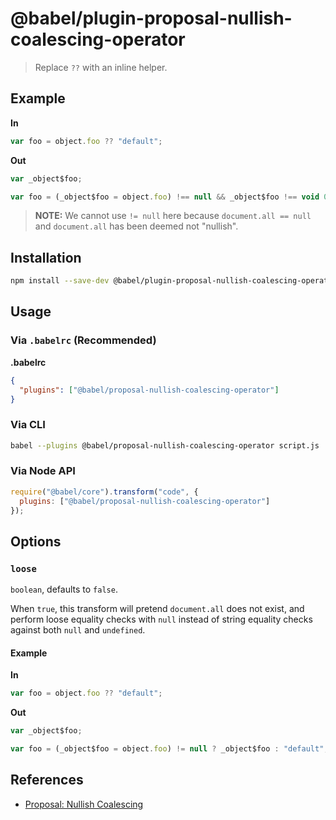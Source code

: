 # @babel/plugin-proposal-nullish-coalescing-operator

> Replace `??` with an inline helper.

## Example

**In**

```javascript
var foo = object.foo ?? "default";
```

**Out**

```javascript
var _object$foo;

var foo = (_object$foo = object.foo) !== null && _object$foo !== void 0 ? _object$foo : "default";
```

> **NOTE:** We cannot use `!= null` here because `document.all == null` and
> `document.all` has been deemed not "nullish".

## Installation

```sh
npm install --save-dev @babel/plugin-proposal-nullish-coalescing-operator
```

## Usage

### Via `.babelrc` (Recommended)

**.babelrc**

```json
{
  "plugins": ["@babel/proposal-nullish-coalescing-operator"]
}
```

### Via CLI

```sh
babel --plugins @babel/proposal-nullish-coalescing-operator script.js
```

### Via Node API

```javascript
require("@babel/core").transform("code", {
  plugins: ["@babel/proposal-nullish-coalescing-operator"]
});
```

## Options

### `loose`

`boolean`, defaults to `false`.

When `true`, this transform will pretend `document.all` does not exist,
and perform loose equality checks with `null` instead of string equality checks
against both `null` and `undefined`.

#### Example

**In**

```javascript
var foo = object.foo ?? "default";
```

**Out**

```javascript
var _object$foo;

var foo = (_object$foo = object.foo) != null ? _object$foo : "default";
```

## References

* [Proposal: Nullish Coalescing](https://github.com/tc39-transfer/proposal-nullish-coalescing)
